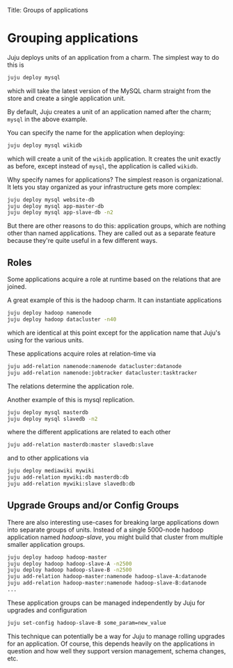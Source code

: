 Title: Groups of applications  

# Grouping applications

Juju deploys units of an application from a charm. The simplest way to do this 
is

```bash
juju deploy mysql
```

which will take the latest version of the MySQL charm straight from the store
and create a single application unit.

By default, Juju creates a unit of an application named after the charm; `mysql` 
in the above example.

You can specify the name for the application when deploying:

```bash
juju deploy mysql wikidb
```

which will create a unit of the `wikidb` application. It creates the unit 
exactly as before, except instead of `mysql`, the application is called 
`wikidb`.

Why specify names for applications? The simplest reason is organizational. It 
lets you stay organized as your infrastructure gets more complex:

```bash
juju deploy mysql website-db
juju deploy mysql app-master-db
juju deploy mysql app-slave-db -n2
```

But there are other reasons to do this: application groups, which are nothing 
other than named applications. They are called out as a separate feature because 
they're quite useful in a few different ways.


## Roles

Some applications acquire a role at runtime based on the relations that are 
joined.

A great example of this is the hadoop charm. It can instantiate applications

```bash
juju deploy hadoop namenode
juju deploy hadoop datacluster -n40
```

which are identical at this point except for the application name that Juju's 
using for the various units.

These applications acquire roles at relation-time via

```bash
juju add-relation namenode:namenode datacluster:datanode
juju add-relation namenode:jobtracker datacluster:tasktracker
```

The relations determine the application role.

Another example of this is mysql replication.

```bash
juju deploy mysql masterdb
juju deploy mysql slavedb -n2
```

where the different applications are related to each other

```bash
juju add-relation masterdb:master slavedb:slave
```

and to other applications via

```bash
juju deploy mediawiki mywiki
juju add-relation mywiki:db masterdb:db
juju add-relation mywiki:slave slavedb:db
```


## Upgrade Groups and/or Config Groups

There are also interesting use-cases for breaking large applications down into
separate groups of units. Instead of a single 5000-node hadoop application named
_hadoop-slave_, you might build that cluster from multiple smaller application
groups.

```bash
juju deploy hadoop hadoop-master
juju deploy hadoop hadoop-slave-A -n2500
juju deploy hadoop hadoop-slave-B -n2500
juju add-relation hadoop-master:namenode hadoop-slave-A:datanode
juju add-relation hadoop-master:namenode hadoop-slave-B:datanode
...
```

These application groups can be managed independently by Juju for upgrades and
configuration

```bash
juju set-config hadoop-slave-B some_param=new_value
```

This technique can potentially be a way for Juju to manage rolling upgrades for
an application. Of course, this depends heavily on the applications in question 
and how well they support version management, schema changes, etc.
